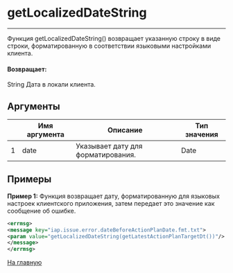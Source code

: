 # getLocalizedDateString

---

Функция getLocalizedDateString() возвращает указанную строку в виде строки, форматированную в соответствии языковыми настройками клиента.

#### Возвращает:

String
Дата в локали клиента.

## Аргументы

|  | Имя аргумента | Описание | Тип значения |
| --- | --- | --- | --- |
| 1 | date | Указывает дату для форматирования. | Date |

## Примеры

**Пример 1:** Функция возвращает дату, форматированную для языковых настроек клиентского приложения, затем передает это значение как сообщение об ошибке.
```xml
<errmsg>
<message key="iap.issue.error.dateBeforeActionPlanDate.fmt.txt">
<param value="getLocalizedDateString(getLatestActionPlanTargetDt())"/>
</message>
</errmsg>
```



[На главную](./ecmfunctions/)